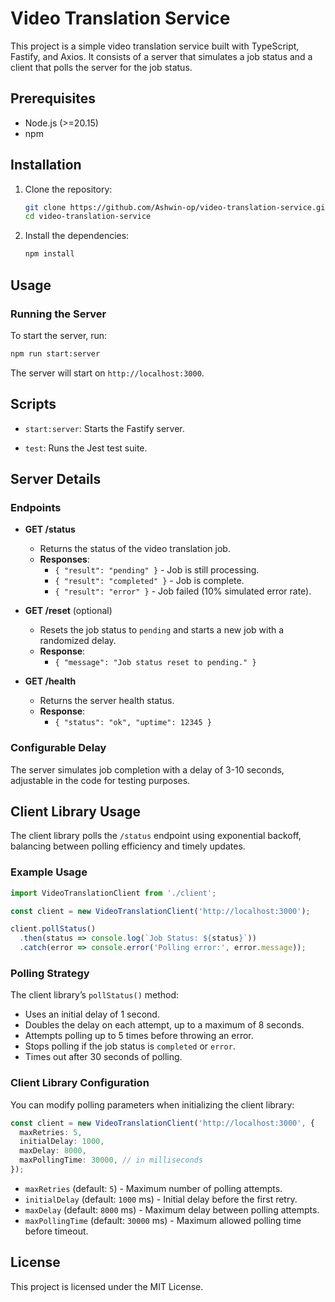 # Video Translation Service

This project is a simple video translation service built with TypeScript, Fastify, and Axios. It consists of a server
that simulates a job status and a client that polls the server for the job status.

## Prerequisites

- Node.js (>=20.15)
- npm

## Installation

1. Clone the repository:
   ```sh
   git clone https://github.com/Ashwin-op/video-translation-service.git
   cd video-translation-service
   ```

2. Install the dependencies:
   ```sh
   npm install
   ```

## Usage

### Running the Server

To start the server, run:

```sh
npm run start:server
```

The server will start on `http://localhost:3000`.

[//]: # (### Running the Client)

[//]: # ()

[//]: # (To start the client, run:)

[//]: # ()

[//]: # (```sh)

[//]: # (npm run start:client)

[//]: # (```)

[//]: # ()

[//]: # (The client will poll the server for the job status and log the result.)

## Scripts

- `start:server`: Starts the Fastify server.

[//]: # (- `start:client`: Starts the client to poll the server.)

- `test`: Runs the Jest test suite.

## Server Details

### Endpoints

- **GET /status**
    - Returns the status of the video translation job.
    - **Responses**:
        - `{ "result": "pending" }` - Job is still processing.
        - `{ "result": "completed" }` - Job is complete.
        - `{ "result": "error" }` - Job failed (10% simulated error rate).

- **GET /reset** (optional)
    - Resets the job status to `pending` and starts a new job with a randomized delay.
    - **Response**:
        - `{ "message": "Job status reset to pending." }`

- **GET /health**
    - Returns the server health status.
    - **Response**:
        - `{ "status": "ok", "uptime": 12345 }`

### Configurable Delay

The server simulates job completion with a delay of 3-10 seconds, adjustable in the code for testing purposes.

## Client Library Usage

The client library polls the `/status` endpoint using exponential backoff, balancing between polling efficiency and
timely updates.

### Example Usage

```typescript
import VideoTranslationClient from './client';

const client = new VideoTranslationClient('http://localhost:3000');

client.pollStatus()
  .then(status => console.log(`Job Status: ${status}`))
  .catch(error => console.error('Polling error:', error.message));
```

### Polling Strategy

The client library’s `pollStatus()` method:

- Uses an initial delay of 1 second.
- Doubles the delay on each attempt, up to a maximum of 8 seconds.
- Attempts polling up to 5 times before throwing an error.
- Stops polling if the job status is `completed` or `error`.
- Times out after 30 seconds of polling.

### Client Library Configuration

You can modify polling parameters when initializing the client library:

```typescript
const client = new VideoTranslationClient('http://localhost:3000', {
  maxRetries: 5,
  initialDelay: 1000,
  maxDelay: 8000,
  maxPollingTime: 30000, // in milliseconds
});
```

- `maxRetries` (default: `5`) - Maximum number of polling attempts.
- `initialDelay` (default: `1000` ms) - Initial delay before the first retry.
- `maxDelay` (default: `8000` ms) - Maximum delay between polling attempts.
- `maxPollingTime` (default: `30000` ms) - Maximum allowed polling time before timeout.

## License

This project is licensed under the MIT License.